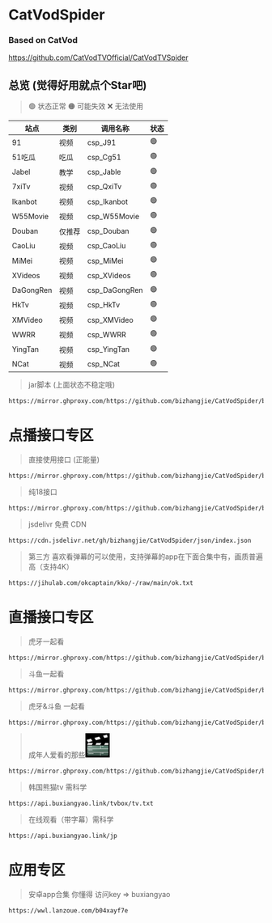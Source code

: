 # CatVodSpider

### Based on CatVod

https://github.com/CatVodTVOfficial/CatVodTVSpider

## 总览 (觉得好用就点个Star吧)

> 🟢 状态正常
> 🟠 可能失效
> ❌ 无法使用

| **站点**    | **类别** | **调用名称**      | **状态** |
|-----------|--------|---------------| -------- |
| 91        | 视频     | csp_J91       | 🟢       |
| 51吃瓜      | 吃瓜     | csp_Cg51      | 🟢       |
| Jabel     | 教学     | csp_Jable     | 🟢       |
| 7xiTv     | 视频     | csp_QxiTv     | 🟢       |
| Ikanbot   | 视频     | csp_Ikanbot   | 🟢       |
| W55Movie  | 视频     | csp_W55Movie  | 🟢       |
| Douban    | 仅推荐    | csp_Douban    | 🟢       |
| CaoLiu    | 视频     | csp_CaoLiu    | 🟢       |
| MiMei     | 视频     | csp_MiMei     | 🟢       |
| XVideos   | 视频     | csp_XVideos   | 🟢       |
| DaGongRen | 视频     | csp_DaGongRen | 🟢       |
| HkTv      | 视频     | csp_HkTv      | 🟢       |
| XMVideo   | 视频     | csp_XMVideo   | 🟢       |
| WWRR      | 视频     | csp_WWRR      | 🟢       |
| YingTan   | 视频     | csp_YingTan   | 🟢       |
| NCat      | 视频     | csp_NCat      | 🟢       |

> jar脚本 (上面状态不稳定哦)
```shell
https://mirror.ghproxy.com/https://github.com/bizhangjie/CatVodSpider/blob/main/jar/custom_spider.jar
```

# 点播接口专区

> 直接使用接口 (正能量)
```shell
https://mirror.ghproxy.com/https://github.com/bizhangjie/CatVodSpider/blob/main/json/index.json
```

> 纯18接口
```shell
https://mirror.ghproxy.com/https://github.com/bizhangjie/CatVodSpider/blob/main/json/index18.json
```

> jsdelivr 免费 CDN
```shell
https://cdn.jsdelivr.net/gh/bizhangjie/CatVodSpider/json/index.json
```

> 第三方 喜欢看弹幕的可以使用，支持弹幕的app在下面合集中有，画质普遍高（支持4K）
```shell
https://jihulab.com/okcaptain/kko/-/raw/main/ok.txt
```

# 直播接口专区

> 虎牙一起看
```shell
https://mirror.ghproxy.com/https://github.com/bizhangjie/CatVodSpider/blob/main/json/hy.txt
```

> 斗鱼一起看
```shell
https://mirror.ghproxy.com/https://github.com/bizhangjie/CatVodSpider/blob/main/json/dy.txt
```

> 虎牙&斗鱼 一起看
```shell
https://mirror.ghproxy.com/https://github.com/bizhangjie/CatVodSpider/blob/main/json/zbyqk.txt
```

> 成年人爱看的那些![img.png](img.png)
```shell
https://mirror.ghproxy.com/https://github.com/bizhangjie/CatVodSpider/blob/main/json/sjdy.txt
```

> 韩国熊猫tv 需科学
```shell
https://api.buxiangyao.link/tvbox/tv.txt
```

> 在线观看（带字幕）需科学
```shell
https://api.buxiangyao.link/jp
```

# 应用专区

> 安卓app合集 你懂得 访问key => buxiangyao
```shell
https://wwl.lanzoue.com/b04xayf7e
```
